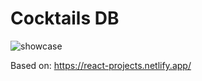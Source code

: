 # Cocktails DB

![showcase](../assets/showcase.jpg?raw=true)

Based on: https://react-projects.netlify.app/